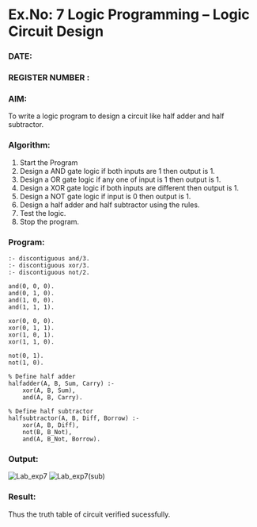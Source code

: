 # Ex.No: 7  Logic Programming –  Logic Circuit Design
### DATE:                                                                            
### REGISTER NUMBER : 
### AIM: 
To write a logic program to design a circuit like half adder and half subtractor.
###  Algorithm:
1. Start the Program
2. Design a AND gate logic if both inputs are 1 then output is 1.
3. Design a OR gate logic if any one of input is 1 then output is 1.
4. Design a XOR gate logic if both inputs are different then output is 1.
5. Design a NOT gate logic if input is 0 then output is 1.
6. Design a half adder and half subtractor using the rules.
7. Test the logic.
8. Stop the program.

### Program:
```
:- discontiguous and/3.
:- discontiguous xor/3.
:- discontiguous not/2.

and(0, 0, 0).
and(0, 1, 0).
and(1, 0, 0).
and(1, 1, 1).

xor(0, 0, 0).
xor(0, 1, 1).
xor(1, 0, 1).
xor(1, 1, 0).

not(0, 1).
not(1, 0).

% Define half adder
halfadder(A, B, Sum, Carry) :-
    xor(A, B, Sum),
    and(A, B, Carry).

% Define half subtractor
halfsubtractor(A, B, Diff, Borrow) :-
    xor(A, B, Diff),
    not(B, B_Not),
    and(A, B_Not, Borrow).
```
### Output:

![Lab_exp7](https://github.com/smriti1910/AI_Lab_2023-24/assets/133334803/10a0d8a4-f907-4c55-9f69-41676e832617)
![Lab_exp7(sub)](https://github.com/smriti1910/AI_Lab_2023-24/assets/133334803/a3d3216c-d752-45a8-a696-b730a881f119)


### Result:
Thus the truth table of circuit verified sucessfully.

